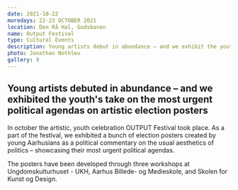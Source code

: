 ```yaml
---
date: 2021-10-22
moredays: 22-23 OCTOBER 2021
location: Den Rå Hal, Godsbanen
name: Output Festival
type: Cultural Events
description: Young artists debut in abundance – and we exhibit the youth's on take on the most urgent political agendas on artistic election posters
photo: Jonathan Nothlev
gallery: 9
---
```


## Young artists debuted in abundance – and we exhibited the youth's take on the most urgent political agendas on artistic election posters

In october the artistic, youth celebration OUTPUT Festival took place. As a part of the festival, we exhibited a bunch of election posters created by young Aarhusians as a political commentary on the usual aesthetics of politics – showcasing their most urgent political agendas.

The posters have been developed through three workshops at Ungdomskulturhuset - UKH, Aarhus Billede- og Medieskole, and Skolen for Kunst og Design.

